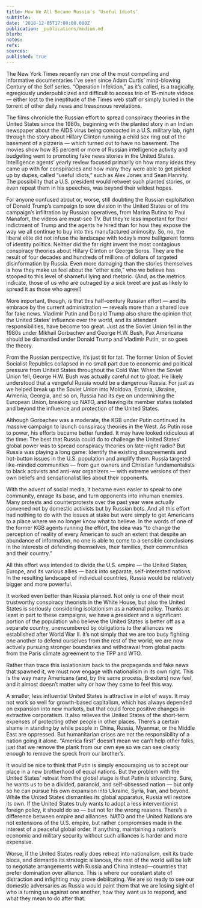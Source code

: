 ```yaml
---
title: How We All Became Russia’s ‘Useful Idiots’
subtitle: 
date: '2018-12-05T17:00:00.000Z'
publication: _publications/medium.md
blurb: 
notes: 
refs: 
sources: 
published: true
---
```

The New York Times recently ran one of the most compelling and informative documentaries I’ve seen since Adam Curtis’ mind-blowing Century of the Self series. “Operation Infektion,” as it’s called, is a tragically, egregiously underpublicized and difficult to access trio of 15-minute videos — either lost to the ineptitude of the Times web staff or simply buried in the torrent of other daily news and treasonous revelations.

The films chronicle the Russian effort to spread conspiracy theories in the United States since the 1980s, beginning with the planted story in an Indian newspaper about the AIDS virus being concocted in a U.S. military lab, right through the story about Hillary Clinton running a child sex ring out of the basement of a pizzeria — which turned out to have no basement. The movies show how 85 percent or more of Russian intelligence activity and budgeting went to promoting fake news stories in the United States. Intelligence agents’ yearly review focused primarily on how many ideas they came up with for conspiracies and how many they were able to get picked up by dupes, called “useful idiots,” such as Alex Jones and Sean Hannity. The possibility that a U.S. president would retweet such planted stories, or even repeat them in his speeches, was beyond their wildest hopes.

For anyone confused about or, worse, still doubting the Russian exploitation of Donald Trump’s campaign to sow division in the United States or of the campaign’s infiltration by Russian operatives, from Marina Butina to Paul Manafort, the videos are must-see TV. But they’re less important for their indictment of Trump and the agents he hired than for how they expose the way we all continue to buy into this manufactured animosity. So, no, the liberal elite did not infuse the landscape with today’s more belligerent forms of identity politics. Neither did the far right invent the most contagious conspiracy theories about Hillary Clinton or George Soros. They are the result of four decades and hundreds of millions of dollars of targeted disinformation by Russia. Even more damaging than the stories themselves is how they make us feel about the “other side,” who we believe has stooped to this level of shameful lying and rhetoric. (And, as the metrics indicate, those of us who are outraged by a sick tweet are just as likely to spread it as those who agree!)

More important, though, is that this half-century Russian effort — and its embrace by the current administration — reveals more than a shared love for fake news. Vladimir Putin and Donald Trump also share the opinion that the United States’ influence over the world, and its attendant responsibilities, have become too great. Just as the Soviet Union fell in the 1980s under Mikhail Gorbachev and George H.W. Bush, Pax Americana should be dismantled under Donald Trump and Vladimir Putin, or so goes the theory.

From the Russian perspective, it’s just tit for tat. The former Union of Soviet Socialist Republics collapsed in no small part due to economic and political pressure from United States throughout the Cold War. When the Soviet Union fell, George H.W. Bush was actually careful not to gloat. He likely understood that a vengeful Russia would be a dangerous Russia. For just as we helped break up the Soviet Union into Moldova, Estonia, Ukraine, Armenia, Georgia, and so on, Russia had its eye on undermining the European Union, breaking up NATO, and leaving its member states isolated and beyond the influence and protection of the United States.

Although Gorbachev was a moderate, the KGB under Putin continued its massive campaign to launch conspiracy theories in the West. As Putin rose to power, his efforts became better funded. It may have looked ridiculous at the time: The best that Russia could do to challenge the United States’ global power was to spread conspiracy theories on late-night radio? But Russia was playing a long game: Identify the existing disagreements and hot-button issues in the U.S. population and amplify them. Russia targeted like-minded communities — from gun owners and Christian fundamentalists to black activists and anti-war organizers — with extreme versions of their own beliefs and sensationalist lies about their opponents.

With the advent of social media, it became even easier to speak to one community, enrage its base, and turn opponents into inhuman enemies. Many protests and counterprotests over the past year were actually convened not by domestic activists but by Russian bots. And all this effort had nothing to do with the issues at stake but were simply to get Americans to a place where we no longer know what to believe. In the words of one of the former KGB agents running the effort, the idea was “to change the perception of reality of every American to such an extent that despite an abundance of information, no one is able to come to a sensible conclusions in the interests of defending themselves, their families, their communities and their country.”

All this effort was intended to divide the U.S. empire — the United States, Europe, and its various allies — back into separate, self-interested nations. In the resulting landscape of individual countries, Russia would be relatively bigger and more powerful.

It worked even better than Russia planned. Not only is one of their most trustworthy conspiracy theorists in the White House, but also the United States is seriously considering isolationism as a national policy. Thanks at least in part to these campaigns, we have a president and a significant portion of the population who believe the United States is better off as a separate country, unencumbered by obligations to the alliances we established after World War II. It’s not simply that we are too busy fighting one another to defend ourselves from the rest of the world; we are now actively pursuing stronger boundaries and withdrawal from global pacts from the Paris climate agreement to the TPP and WTO.

Rather than trace this isolationism back to the propaganda and fake news that spawned it, we must now engage with nationalism in its own right. This is the way many Americans (and, by the same process, Brexiters) now feel, and it almost doesn’t matter why or how they came to feel this way.

A smaller, less influential United States is attractive in a lot of ways. It may not work so well for growth-based capitalism, which has always depended on expansion into new markets, but that could force positive changes in extractive corporatism. It also relieves the United States of the short-term expenses of protecting other people in other places. There’s a certain shame in standing by while people in China, Russia, Myanmar, or the Middle East are oppressed. But humanitarian crises are not the responsibility of a nation going it alone. “America first” doesn’t mean we can’t help other folks, just that we remove the plank from our own eye so we can see clearly enough to remove the speck from our brother’s.

It would be nice to think that Putin is simply encouraging us to accept our place in a new brotherhood of equal nations. But the problem with the United States’ retreat from the global stage is that Putin is advancing. Sure, he wants us to be a divided, paranoid, and self-obsessed nation — but only so he can pursue his own expansion into Ukraine, Syria, Iran, and beyond. While the United States dismantles its global apparatus, Russia will restore its own.
If the United States truly wants to adopt a less interventionist foreign policy, it should do so — but not for the wrong reasons. There’s a difference between empire and alliances. NATO and the United Nations are not extensions of the U.S. empire, but rather compromises made in the interest of a peaceful global order. If anything, maintaining a nation’s economic and military security without such alliances is harder and more expensive.

Worse, if the United States really does retreat into nationalism, exit its trade blocs, and dismantle its strategic alliances, the rest of the world will be left to negotiate arrangements with Russia and China instead—countries that prefer domination over alliance. This is where our constant state of distraction and infighting may prove debilitating. We are so ready to see our domestic adversaries as Russia would paint them that we are losing sight of who is turning us against one another, how they want us to respond, and what they mean to do after that.
